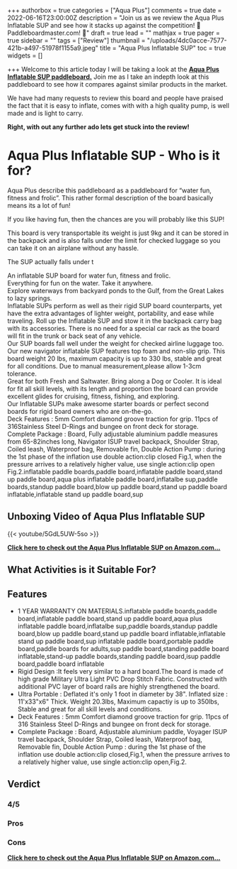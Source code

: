 +++
authorbox = true
categories = ["Aqua Plus"]
comments = true
date = 2022-06-16T23:00:00Z
description = "Join us as we review the Aqua Plus Inflatable SUP and see how it stacks up against the competition! 🛶 Paddleboardmaster.com! 🛶"
draft = true
lead = ""
mathjax = true
pager = true
sidebar = ""
tags = ["Review"]
thumbnail = "/uploads/4dc0acce-7577-421b-a497-51978f1155a9.jpeg"
title = "Aqua Plus Inflatable SUP"
toc = true
widgets = []

+++
Welcome to this article today I will be taking a look at the [**Aqua Plus Inflatable SUP paddleboard.**](https://www.amazon.com/Aqua-Plus-Inflatable-Backpack-Shoulder/dp/B07PLXK7WL?th=1&linkCode=ll1&tag=paddleboardmaster-20&linkId=89e5e6a45844be45e876190dd8fc55f2&language=en_US&ref_=as_li_ss_tl) Join me as I take an indepth look at this paddleboard to see how it compares against similar products in the market.

We have had many requests to review this board and people have praised the fact that it is easy to inflate, comes with with a high quality pump, is well made and is light to carry.

**Right, with out any further ado lets get stuck into the review!**

# Aqua Plus Inflatable SUP - Who is it for?

Aqua Plus describe this paddleboard as a paddleboard for “water fun, fitness and frolic”.  This rather formal description of the board basically means its a lot of fun!

If you like having fun, then the chances are you will probably like this SUP!

This board is very transportable its weight is just 9kg and it can be stored in the backpack and is also falls under the limit for checked luggage so you can take it on an airplane without any hassle.

The SUP actually falls under t

An inflatable SUP board for water fun, fitness and frolic.   
Everything for fun on the water. Take it anywhere.   
Explore waterways from backyard ponds to the Gulf, from the Great Lakes to lazy springs.   
Inflatable SUPs perform as well as their rigid SUP board counterparts, yet have the extra advantages of lighter weight, portability, and ease while traveling. Roll up the Inflatable SUP and stow it in the backpack carry bag with its accessories. There is no need for a special car rack as the board will fit in the trunk or back seat of any vehicle.   
Our SUP boards fall well under the weight for checked airline luggage too. Our new navigator inflatable SUP features top foam and non-slip grip. This board weight 20 lbs, maximum capacity is up to 330 lbs, stable and great for all conditions. Due to manual measurement,please allow 1-3cm tolerance.   
Great for both Fresh and Saltwater. Bring along a Dog or Cooler. It is ideal for fit all skill levels, with its length and proportion the board can provide excellent glides for cruising, fitness, fishing, and exploring.   
Our Inflatable SUPs make awesome starter boards or perfect second boards for rigid board owners who are on-the-go.   
Deck Features : 5mm Comfort diamond groove traction for grip. 11pcs of 316Stainless Steel D-Rings and bungee on front deck for storage.   
Complete Package : Board, Fully adjustable aluminium paddle measures from 65-82inches long, Navigator ISUP travel backpack, Shoulder Strap, Coiled leash, Waterproof bag, Removable fin, Double Action Pump : during the 1st phase of the inflation use double action:clip closed Fig.1, when the pressure arrives to a relatively higher value, use single action:clip open Fig.2.inflatable paddle boards,paddle board,inflatable paddle board,stand up paddle board,aqua plus inflatable paddle board,inflatalbe sup,paddle boards,standup paddle board,blow up paddle board,stand up paddle board inflatable,inflatable stand up paddle board,sup

## Unboxing Video of Aqua Plus Inflatable SUP

{{< youtube/5GdL5UW-5so >}}

[**Click here to check out the Aqua Plus Inflatable SUP on Amazon.com...**](https://www.amazon.com/Aqua-Plus-Inflatable-Backpack-Shoulder/dp/B07PLXK7WL?th=1&linkCode=ll1&tag=paddleboardmaster-20&linkId=89e5e6a45844be45e876190dd8fc55f2&language=en_US&ref_=as_li_ss_tl)

## What Activities is it Suitable For?

## Features

* 1 YEAR WARRANTY ON MATERIALS.inflatable paddle boards,paddle board,inflatable paddle board,stand up paddle board,aqua plus inflatable paddle board,inflatalbe sup,paddle boards,standup paddle board,blow up paddle board,stand up paddle board inflatable,inflatable stand up paddle board,sup inflatable paddle board,portable paddle board,paddle boards for adults,sup paddle board,standing paddle board inflatable,stand-up paddle boards,standing paddle board,isup paddle board,paddle board inflatable
* Rigid Design :It feels very similar to a hard board.The board is made of high grade Military Ultra Light PVC Drop Stitch Fabric. Constructed with additional PVC layer of board rails are highly strengthened the board.
* Ultra Portable : Deflated it's only 1 foot in diameter by 38". Inflated size : 11'x33"x6" Thick. Weight 20.3lbs, Maximum capactiy is up to 350lbs, Stable and great for all skill levels and conditions.
* Deck Features : 5mm Comfort diamond groove traction for grip. 11pcs of 316 Stainless Steel D-Rings and bungee on front deck for storage.
* Complete Package : Board, Adjustable aluminium paddle, Voyager ISUP travel backpack, Shoulder Strap, Coiled leash, Waterproof bag, Removable fin, Double Action Pump : during the 1st phase of the inflation use double action:clip closed,Fig.1, when the pressure arrives to a relatively higher value, use single action:clip open,Fig.2.

## Verdict

### 4/5

### Pros

### Cons

[**Click here to check out the Aqua Plus Inflatable SUP on Amazon.com...**](https://www.amazon.com/Aqua-Plus-Inflatable-Backpack-Shoulder/dp/B07PLXK7WL?th=1&linkCode=ll1&tag=paddleboardmaster-20&linkId=89e5e6a45844be45e876190dd8fc55f2&language=en_US&ref_=as_li_ss_tl)